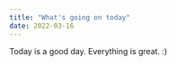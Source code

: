 ```yaml
---
title: "What's going on today"
date: 2022-03-16
---
```

Today is a good day. Everything is great.
:)
